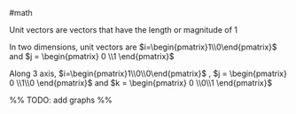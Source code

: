 #math

Unit vectors are vectors that have the length or magnitude of 1

In two dimensions, unit vectors are $i=\begin{pmatrix}1\\0\end{pmatrix}$ and $j = \begin{pmatrix} 0 \\1 \end{pmatrix}$

Along 3 axis, $i=\begin{pmatrix}1\\0\\0\end{pmatrix}$ , $j = \begin{pmatrix} 0 \\1\\0 \end{pmatrix}$ and $k = \begin{pmatrix} 0 \\0\\1 \end{pmatrix}$

%% TODO: add graphs %%